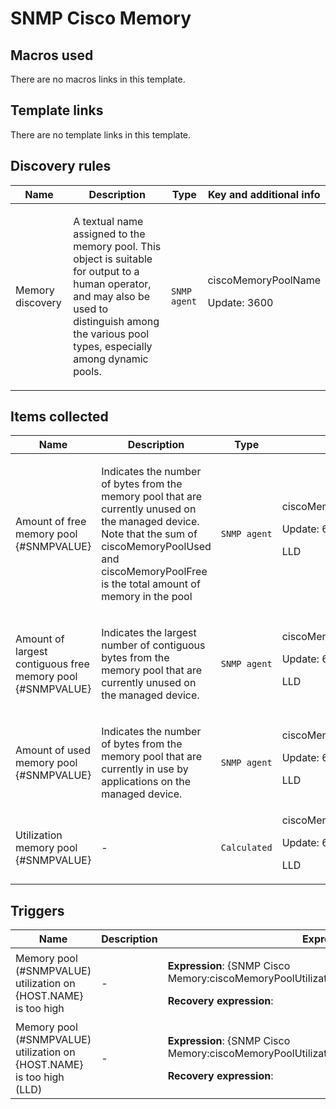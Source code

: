 # SNMP Cisco Memory

## Macros used

There are no macros links in this template.

## Template links

There are no template links in this template.

## Discovery rules

|Name|Description|Type|Key and additional info|
|----|-----------|----|----|
|Memory discovery|<p>A textual name assigned to the memory pool. This object is suitable for output to a human operator, and may also be used to distinguish among the various pool types, especially among dynamic pools.</p>|`SNMP agent`|ciscoMemoryPoolName<p>Update: 3600</p>|
## Items collected

|Name|Description|Type|Key and additional info|
|----|-----------|----|----|
|Amount of free memory pool {#SNMPVALUE}|<p>Indicates the number of bytes from the memory pool that are currently unused on the managed device. Note that the sum of ciscoMemoryPoolUsed and ciscoMemoryPoolFree is the total amount of memory in the pool</p>|`SNMP agent`|ciscoMemoryPoolFree[{#SNMPVALUE}]<p>Update: 60</p><p>LLD</p>|
|Amount of largest contiguous free memory pool {#SNMPVALUE}|<p>Indicates the largest number of contiguous bytes from the memory pool that are currently unused on the managed device.</p>|`SNMP agent`|ciscoMemoryPoolLargestFree[{#SNMPVALUE}]<p>Update: 60</p><p>LLD</p>|
|Amount of used memory pool {#SNMPVALUE}|<p>Indicates the number of bytes from the memory pool that are currently in use by applications on the managed device.</p>|`SNMP agent`|ciscoMemoryPoolUsed[{#SNMPVALUE}]<p>Update: 60</p><p>LLD</p>|
|Utilization memory pool {#SNMPVALUE}|<p>-</p>|`Calculated`|ciscoMemoryPoolUtilization[{#SNMPVALUE}]<p>Update: 60</p><p>LLD</p>|
## Triggers

|Name|Description|Expression|Priority|
|----|-----------|----------|--------|
|Memory pool (#SNMPVALUE) utilization on {HOST.NAME} is too high|<p>-</p>|<p>**Expression**: {SNMP Cisco Memory:ciscoMemoryPoolUtilization[{#SNMPVALUE}].avg(5m)}>90</p><p>**Recovery expression**: </p>|high|
|Memory pool (#SNMPVALUE) utilization on {HOST.NAME} is too high (LLD)|<p>-</p>|<p>**Expression**: {SNMP Cisco Memory:ciscoMemoryPoolUtilization[{#SNMPVALUE}].avg(5m)}>90</p><p>**Recovery expression**: </p>|high|
